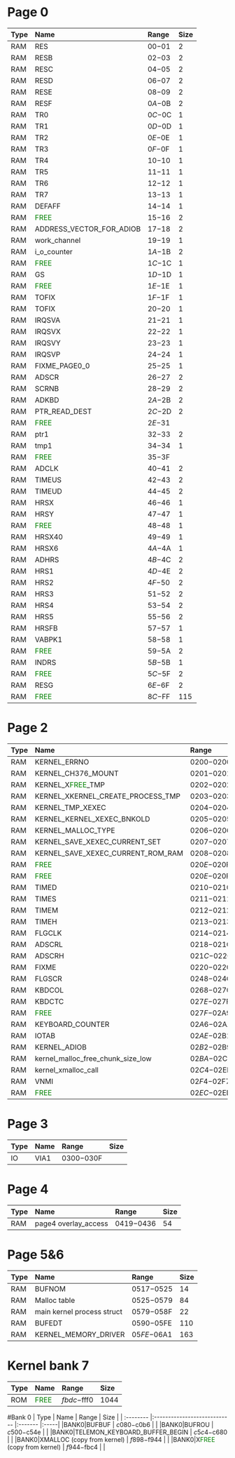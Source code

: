 # Page 0
|Type     | Name                          | Range       | Size |
| :------- |:----------------------------- |:----------- |:-----|
|RAM|RES                            | $00-$01     |  2   |
|RAM|RESB                           | $02-$03     |  2   |
|RAM|RESC                           | $04-$05     |  2   |
|RAM|RESD                           | $06-$07     |  2   |
|RAM|RESE                           | $08-$09     |  2   |
|RAM|RESF                           | $0A-$0B     |  2   |
|RAM|TR0                            | $0C-$0C     |  1   |
|RAM|TR1                            | $0D-$0D     |  1   |
|RAM|TR2                            | $0E-$0E     |  1   |
|RAM|TR3                            | $0F-$0F     |  1   |
|RAM|TR4                            | $10-$10     |  1   |
|RAM|TR5                            | $11-$11     |  1   |
|RAM|TR6                            | $12-$12     |  1   |
|RAM|TR7                            | $13-$13     |  1   |
|RAM|DEFAFF                         | $14-$14     |  1   |
|RAM|<span style="color:green">FREE</span>                           | $15-$16     |  2   |
|RAM|ADDRESS_VECTOR_FOR_ADIOB       | $17-$18     |  2   |
|RAM|work_channel                   | $19-$19     |  1   |
|RAM|i_o_counter                    | $1A-$1B     |  2   |
|RAM|<span style="color:green">FREE</span>                           | $1C-$1C     |  1   |
|RAM|GS                             | $1D-$1D     |  1   |
|RAM|<span style="color:green">FREE</span>                           | $1E-$1E     |  1   |
|RAM|TOFIX                          | $1F-$1F     |  1   |
|RAM|TOFIX                          | $20-$20     |  1   |
|RAM|IRQSVA                         | $21-$21     |  1   |
|RAM|IRQSVX                         | $22-$22     |  1   |
|RAM|IRQSVY                         | $23-$23     |  1   |
|RAM|IRQSVP                         | $24-$24     |  1   |
|RAM|FIXME_PAGE0_0                  | $25-$25     |  1   |
|RAM|ADSCR                          | $26-$27     |  2   |
|RAM|SCRNB                          | $28-$29     |  2   |
|RAM|ADKBD                          | $2A-$2B     |  2   |
|RAM|PTR_READ_DEST                  | $2C-$2D     |  2   |
|RAM|<span style="color:green">FREE</span>                           | $2E-$31     |      |
|RAM|ptr1                           | $32-$33     |  2   |
|RAM|tmp1                           | $34-$34     |  1   |
|RAM|<span style="color:green">FREE</span>                           | $35-$3F     |      |
|RAM|ADCLK                          | $40-$41     |  2   |
|RAM|TIMEUS                         | $42-$43     |  2   |
|RAM|TIMEUD                         | $44-$45     |  2   |
|RAM|HRSX                           | $46-$46     |  1   |
|RAM|HRSY                           | $47-$47     |  1   |
|RAM|<span style="color:green">FREE</span>                           | $48-$48     |  1   |
|RAM|HRSX40                         | $49-$49     |  1   |
|RAM|HRSX6                          | $4A-$4A     |  1   |
|RAM|ADHRS                          | $4B-$4C     |  2   |
|RAM|HRS1                           | $4D-$4E     |  2   |
|RAM|HRS2                           | $4F-$50     |  2   |
|RAM|HRS3                           | $51-$52     |  2   |
|RAM|HRS4                           | $53-$54     |  2   |
|RAM|HRS5                           | $55-$56     |  2   |
|RAM|HRSFB                          | $57-$57     |  1   |
|RAM|VABPK1                         | $58-$58     |  1   |
|RAM|<span style="color:green">FREE</span>                           | $59-$5A     |  2   |
|RAM|INDRS                          | $5B-$5B     |  1   |
|RAM|<span style="color:green">FREE</span>                           | $5C-$5F     |  2   |
|RAM|RESG                           | $6E-$6F     |  2   |
|RAM|<span style="color:green">FREE</span>                           | $8C-$FF     |  115   |
# Page 2
|Type     | Name                          | Range       | Size |
| :------- |:----------------------------- |:----------- |:-----|
|RAM|KERNEL_ERRNO                   | $0200-$0200 |  1   |
|RAM|KERNEL_CH376_MOUNT             | $0201-$0201 |  1   |
|RAM|KERNEL_X<span style="color:green">FREE</span>_TMP             | $0202-$0202 |  1   |
|RAM|KERNEL_XKERNEL_CREATE_PROCESS_TMP| $0203-$0203 |  1   |
|RAM|KERNEL_TMP_XEXEC             | $0204-$0204 |  1   |
|RAM|KERNEL_KERNEL_XEXEC_BNKOLD   | $0205-$0205 |  1   |
|RAM|KERNEL_MALLOC_TYPE           | $0206-$0206 |  1   |
|RAM|KERNEL_SAVE_XEXEC_CURRENT_SET| $0207-$0207 |  1   |
|RAM|KERNEL_SAVE_XEXEC_CURRENT_ROM_RAM| $0208-$0208 |  1   |
|RAM|<span style="color:green">FREE</span>                           | $020E-$020F |  2   |
|RAM|<span style="color:green">FREE</span>                           | $020E-$020F |  2   |
|RAM|TIMED                           | $0210-$0210 |  1   |
|RAM|TIMES                           | $0211-$0211 |  1   |
|RAM|TIMEM                           | $0212-$0212 |  1   |
|RAM|TIMEH                           | $0213-$0213 |  1   |
|RAM|FLGCLK                          | $0214-$0214 |  1   |
|RAM|ADSCRL                          | $0218-$021C |  4   |
|RAM|ADSCRH                          | $021C-$0220 |  4   |
|RAM|FIXME                          | $0220-$0220 |  80   |
|RAM|FLGSCR                          | $0248-$024C |  4   |
|RAM|KBDCOL                          | $0268-$0270 |  8   |
|RAM|KBDCTC                          | $027E-$027F |  1   |
|RAM|<span style="color:green">FREE</span>                            | $027F-$02A9 |  44   |
|RAM|KEYBOARD_COUNTER               | $02A6-$02AA |  4   |
|RAM|IOTAB                          | $02AE-$02B1 |  X   |
|RAM|KERNEL_ADIOB                   | $02B2-$02B9 | 8   |
|RAM|kernel_malloc_free_chunk_size_low                   | $02BA-$02C3 | 10   |
|RAM|kernel_xmalloc_call            | $02C4-$02EB |      |
|RAM|VNMI            | $02F4-$02F7 |   3   |
|RAM|<span style="color:green">FREE</span>                           | $02EC-$02ED | 2   |
# Page 3
|Type     | Name                          | Range       | Size |
| :------- |:----------------------------- |:----------- |:-----|
|IO |VIA1                           | $0300-$030F     |     |
# Page 4
|Type     | Name                          | Range       | Size |
| :------- |:----------------------------- |:----------- |:-----|
|RAM|page4 overlay_access       | $0419-$0436 |  54  |
# Page 5&6
|Type     | Name                          | Range       | Size |
| :------- |:----------------------------- |:----------- |:-----|
|RAM|BUFNOM                         | $0517-$0525 |  14  |
|RAM|Malloc table                   | $0525-$0579 |  84    |
|RAM|main kernel process struct     | $0579-$058F |  22    |
|RAM|BUFEDT                         | $0590-$05FE |   110   |
|RAM|KERNEL_MEMORY_DRIVER           | $05FE-$06A1 |   163   |
# Kernel bank 7
| Type      | Name                         | Range   | Size |
| :-------- |:---------------------------- |:------- |:-----|
|ROM|<span style="color:green">FREE</span>                         |$fbdc-$fff0|   1044   |
#Bank 0
| Type      | Name                         | Range   | Size |
| :-------- |:---------------------------- |:------- |:-----|
|BANK0|BUFBUF                        | $c080-$c0b6 |     |
|BANK0|BUFROU                        | $c500-$c54e |     |
|BANK0|TELEMON_KEYBOARD_BUFFER_BEGIN | $c5c4-$c680 |     |
|BANK0|XMALLOC (copy from kernel)    | $f898-$f944 |     |
|BANK0|X<span style="color:green">FREE</span> (copy from kernel)      | $f944-$fbc4 |     |
